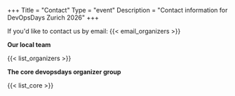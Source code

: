 +++
Title = "Contact"
Type = "event"
Description = "Contact information for DevOpsDays Zurich 2026"
+++

If you'd like to contact us by email: {{< email_organizers >}}

**Our local team**

{{< list_organizers >}}

**The core devopsdays organizer group**

{{< list_core >}}
